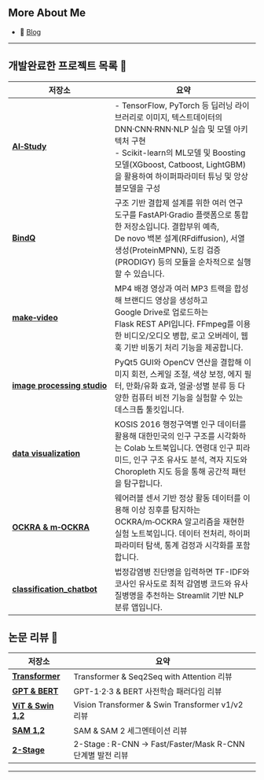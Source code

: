 ## More About Me
- 💬 [Blog](https://peussd55.github.io/)

---

## 개발완료한 프로젝트 목록 👋

| 저장소 | 요약 |
|---|---|
| [**AI‑Study**](https://github.com/peussd55/AI-Study) | - TensorFlow, PyTorch 등 딥러닝 라이브러리로 이미지, 텍스트데이터의 DNN·CNN·RNN·NLP 실습 및 모델 아키텍처 구현 <br> - Scikit-learn의 ML모델 및 Boosting 모델(XGboost, Catboost, LightGBM)을 활용하여 하이퍼파라미터 튜닝 및 앙상블모델을 구성 |
| [**BindQ**](https://github.com/peussd55/BindQ) | 구조 기반 결합제 설계를 위한 여러 연구 도구를 FastAPI·Gradio 플랫폼으로 통합한 저장소입니다. 결합부위 예측, De novo 백본 설계(RFdiffusion), 서열 생성(ProteinMPNN), 도킹 검증(PRODIGY) 등의 모듈을 순차적으로 실행할 수 있습니다. |
| [**make‑video**](https://github.com/peussd55/make-video) | MP4 배경 영상과 여러 MP3 트랙을 합성해 브랜디드 영상을 생성하고 Google Drive로 업로드하는 Flask REST API입니다. FFmpeg를 이용한 비디오/오디오 병합, 로고 오버레이, 웹훅 기반 비동기 처리 기능을 제공합니다. |
| [**image processing studio**](https://github.com/peussd55/Img_processing_studio) | PyQt5 GUI와 OpenCV 연산을 결합해 이미지 회전, 스케일 조절, 색상 보정, 에지 필터, 만화/유화 효과, 얼굴·성별 분류 등 다양한 컴퓨터 비전 기능을 실험할 수 있는 데스크톱 툴킷입니다. |
| [**data visualization**](https://github.com/peussd55/data_visualization) | KOSIS 2016 행정구역별 인구 데이터를 활용해 대한민국의 인구 구조를 시각화하는 Colab 노트북입니다. 연령대 인구 피라미드, 인구 구조 유사도 분석, 격자 지도와 Choropleth 지도 등을 통해 공간적 패턴을 탐구합니다. |
| [**OCKRA & m‑OCKRA**](https://github.com/peussd55/OCKRA_mOCKRA) | 웨어러블 센서 기반 정상 활동 데이터를 이용해 이상 징후를 탐지하는 OCKRA/m‑OCKRA 알고리즘을 재현한 실험 노트북입니다. 데이터 전처리, 하이퍼파라미터 탐색, 통계 검정과 시각화를 포함합니다. |
| [**classification_chatbot**](https://github.com/peussd55/classification_chatbot) | 법정감염병 진단명을 입력하면 TF-IDF와 코사인 유사도로 최적 감염병 코드와 유사 질병명을 추천하는 Streamlit 기반 NLP 분류 앱입니다. |

## 논문 리뷰 👋

| 저장소 | 요약 |
|---|---|
| [**Transformer**](https://peussd55.github.io/lemonade_paper_review_repo/Transformer.pdf) | Transformer & Seq2Seq with Attention 리뷰 |
| [**GPT & BERT**](https://peussd55.github.io/lemonade_paper_review_repo/Bert_GPT.pdf) | GPT-1·2·3 & BERT 사전학습 패러다임 리뷰 |
| [**ViT & Swin 1,2**](https://peussd55.github.io/lemonade_paper_review_repo/Vision-Transformer.pdf) | Vision Transformer & Swin Transformer v1/v2 리뷰 |
| [**SAM 1,2**](https://peussd55.github.io/lemonade_paper_review_repo/SAM2) | SAM & SAM 2 세그멘테이션 리뷰 |
| [**2-Stage**](https://peussd55.github.io/lemonade_paper_review_repo/2-Stage.pdf) | 2-Stage : R-CNN -> Fast/Faster/Mask R-CNN 단계별 발전 리뷰 |

---
